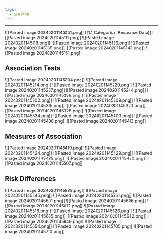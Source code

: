 ```yaml
---
tags:
  - STAT448
---
```

---
![[Pasted image 20240201145051.png]]
[[1.1 Categorical Response Data]]
![[Pasted image 20240201145111.png]]
![[Pasted image 20240201145118.png]]
![[Pasted image 20240201145126.png]]
![[Pasted image 20240201145135.png]]
![[Pasted image 20240201145143.png]]
![[Pasted image 20240201145151.png]]

## Association Tests
![[Pasted image 20240201145204.png]]
![[Pasted image 20240201145214.png]]
![[Pasted image 20240201145229.png]]
![[Pasted image 20240201145237.png]]
![[Pasted image 20240201145244.png]]
![[Pasted image 20240201145256.png]]
![[Pasted image 20240201145302.png]]
![[Pasted image 20240201145309.png]]
![[Pasted image 20240201145315.png]]
![[Pasted image 20240201145320.png]]
![[Pasted image 20240201145328.png]]
![[Pasted image 20240201145334.png]]
![[Pasted image 20240201145403.png]]
![[Pasted image 20240201145408.png]]
![[Pasted image 20240201145413.png]]
## Measures of Association
![[Pasted image 20240201145419.png]]
![[Pasted image 20240201145424.png]]
![[Pasted image 20240201145429.png]]
![[Pasted image 20240201145435.png]]
![[Pasted image 20240201145450.png]]
![[Pasted image 20240201145507.png]]
## Risk Differences
![[Pasted image 20240201145538.png]]
![[Pasted image 20240201145545.png]]
![[Pasted image 20240201145551.png]]
![[Pasted image 20240201145601.png]]
![[Pasted image 20240201145606.png]]
![[Pasted image 20240201145612.png]]
![[Pasted image 20240201145618.png]]
![[Pasted image 20240201145626.png]]
![[Pasted image 20240201145635.png]]
![[Pasted image 20240201145642.png]]
![[Pasted image 20240201145649.png]]
![[Pasted image 20240201145654.png]]
![[Pasted image 20240201145705.png]]
![[Pasted image 20240201145710.png]]

